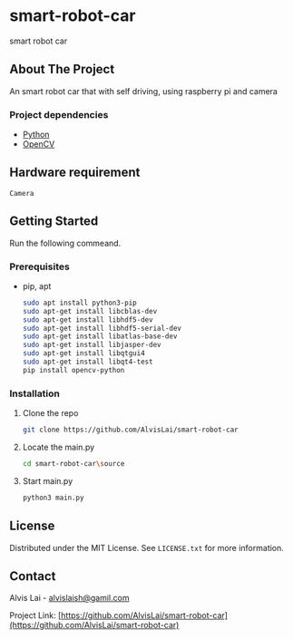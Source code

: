 # smart-robot-car
smart robot car


## About The Project
An smart robot car that with self driving, using raspberry pi and camera


### Project dependencies

* [Python](https://www.python.org/)
* [OpenCV](https://opencv.org/)
	
## Hardware requirement
	Camera

## Getting Started
Run the following commeand.

### Prerequisites
* pip, apt
  ```sh
  sudo apt install python3-pip
  sudo apt-get install libcblas-dev
  sudo apt-get install libhdf5-dev
  sudo apt-get install libhdf5-serial-dev
  sudo apt-get install libatlas-base-dev
  sudo apt-get install libjasper-dev
  sudo apt-get install libqtgui4
  sudo apt-get install libqt4-test
  pip install opencv-python
  
  ```
### Installation
1. Clone the repo
   ```sh
   git clone https://github.com/AlvisLai/smart-robot-car
   ```
2. Locate the main.py
   ```sh
   cd smart-robot-car\source
   ```
3. Start main.py
   ```sh
   python3 main.py
   ```

<!-- LICENSE -->
## License

Distributed under the MIT License. See `LICENSE.txt` for more information.


<!-- CONTACT -->
## Contact

Alvis Lai - alvislaish@gamil.com

Project Link: [https://github.com/AlvisLai/smart-robot-car](https://github.com/AlvisLai/smart-robot-car)

   
